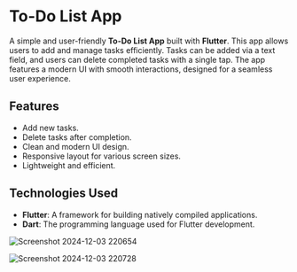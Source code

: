 # To-Do List App

A simple and user-friendly **To-Do List App** built with **Flutter**. This app allows users to add and manage tasks efficiently. Tasks can be added via a text field, and users can delete completed tasks with a single tap. The app features a modern UI with smooth interactions, designed for a seamless user experience.

## Features

- Add new tasks.
- Delete tasks after completion.
- Clean and modern UI design.
- Responsive layout for various screen sizes.
- Lightweight and efficient.

## Technologies Used

- **Flutter**: A framework for building natively compiled applications.
- **Dart**: The programming language used for Flutter development.




   
![Screenshot 2024-12-03 220654](https://github.com/user-attachments/assets/3809a78e-f114-419a-86a2-9e311f746373)

![Screenshot 2024-12-03 220728](https://github.com/user-attachments/assets/2971282a-2059-4e47-86b4-b55136535f3d)

